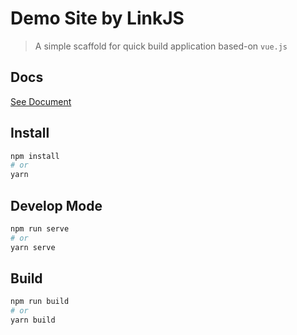 # Demo Site by LinkJS

> A simple scaffold for quick build application based-on `vue.js`

## Docs

[See Document](http://10.80.64.241/)

## Install

```sh
npm install
# or
yarn
```

## Develop Mode

```sh
npm run serve
# or
yarn serve
```

## Build

```sh
npm run build
# or
yarn build
```
